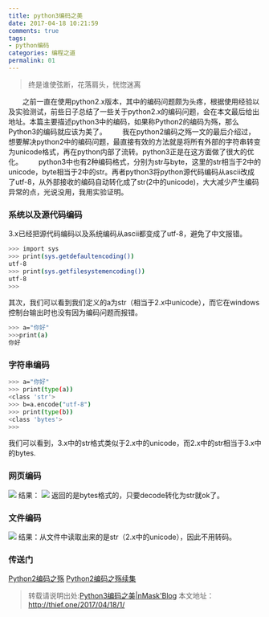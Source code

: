 ```yaml
---
title: python3编码之美
date: 2017-04-18 10:21:59
comments: true
tags: 
- python编码
categories: 编程之道
permalink: 01
---
```

<blockquote class="blockquote-center">终是谁使弦断，花落肩头，恍惚迷离</blockquote>
　　之前一直在使用python2.x版本，其中的编码问题颇为头疼，根据使用经验以及实验测试，前些日子总结了一些关于python2.x的编码问题，会在本文最后给出地址。本篇主要描述python3中的编码，如果称Python2的编码为殇，那么Python3的编码就应该为美了。
<!--more -->
　　我在python2编码之殇一文的最后介绍过，想要解决python2中的编码问题，最直接有效的方法就是将所有外部的字符串转变为unicode格式，再在python内部了流转。python3正是在这方面做了很大的优化。
　　python3中也有2种编码格式，分别为str与byte，这里的str相当于2中的unicode，byte相当于2中的str。再者python3将python源代码编码从ascii改成了utf-8，从外部接收的编码自动转化成了str(2中的unicode)，大大减少产生编码异常的点，光说没用，我用实验证明。

### 系统以及源代码编码
3.x已经把源代码编码以及系统编码从ascii都变成了utf-8，避免了中文报错。
```bash
>>> import sys
>>> print(sys.getdefaultencoding())
utf-8
>>> print(sys.getfilesystemencoding())
utf-8
>>>
```
其次，我们可以看到我们定义的a为str（相当于2.x中unicode），而它在windows控制台输出时也没有因为编码问题而报错。
```bash
>>> a="你好"
>>>print(a)
你好
```

### 字符串编码
```bash
>>> a="你好"
>>> print(type(a))
<class 'str'>
>>> b=a.encode("utf-8")
>>> print(type(b))
<class 'bytes'>
>>>
```
我们可以看到，3.x中的str格式类似于2.x中的unicode，而2.x中的str相当于3.x中的bytes.

### 网页编码
![](/upload_image/20170418/1.png)
结果：
![](/upload_image/20170418/2.png)
返回的是bytes格式的，只要decode转化为str就ok了。

### 文件编码
![](/upload_image/20170418/3.png)
结果：从文件中读取出来的是str（2.x中的unicode），因此不用转码。

### 传送门
[Python2编码之殇](http://thief.one/2017/02/16/%E8%A7%A3%E5%86%B3Python2-x%E7%BC%96%E7%A0%81%E4%B9%8B%E6%AE%87/)
[Python2编码之殇续集](http://thief.one/2017/04/14/1/)

>转载请说明出处:[Python3编码之美|nMask'Blog](http://thief.one/2017/04/18/1/)
本文地址：http://thief.one/2017/04/18/1/
